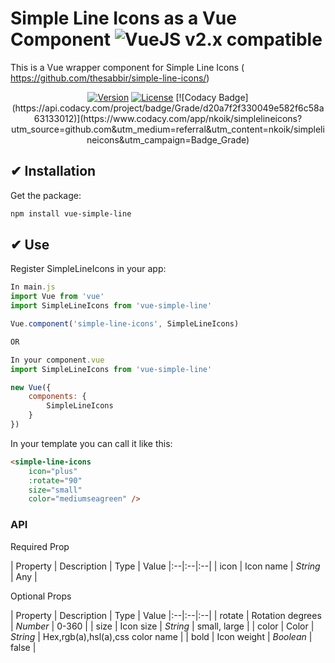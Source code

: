 # Simple Line Icons as a Vue Component ![VueJS v2.x compatible](https://img.shields.io/badge/vue%202.x-compatible-green.svg)

This is a Vue wrapper component for Simple Line Icons ( https://github.com/thesabbir/simple-line-icons/)
<p align="center">
<a href="https://www.npmjs.com/package/vue-simple-line"><img src="https://img.shields.io/badge/npm-1.0.5-blue.svg" alt="Version"></a>
  <a href="https://www.npmjs.com/package/vue-simple-line"><img src="https://img.shields.io/badge/license-MIT-green.svg" alt="License"></a>
    [![Codacy Badge](https://api.codacy.com/project/badge/Grade/d20a7f2f330049e582f6c58a63133012)](https://www.codacy.com/app/nkoik/simplelineicons?utm_source=github.com&amp;utm_medium=referral&amp;utm_content=nkoik/simplelineicons&amp;utm_campaign=Badge_Grade)
</p>

## ✔ Installation

Get the package:
```bash
npm install vue-simple-line
```

## ✔ Use

Register SimpleLineIcons in your app:
```js
In main.js
import Vue from 'vue'
import SimpleLineIcons from 'vue-simple-line'

Vue.component('simple-line-icons', SimpleLineIcons)

OR

In your component.vue
import SimpleLineIcons from 'vue-simple-line'

new Vue({
    components: {
        SimpleLineIcons
    }
})
```

In your template you can call it like this:

```html
<simple-line-icons
	icon="plus"
	:rotate="90"
	size="small"
	color="mediumseagreen" />

```
### API

Required Prop

| Property | Description | Type | Value
|:--|:--|:--|
| icon | Icon name | <i>String</i> | Any |

Optional Props

| Property | Description | Type | Value
|:--|:--|:--|
| rotate | Rotation degrees | <i>Number</i> | 0-360 |
| size | Icon size | <i>String</i> | small, large |
| color | Color | <i>String</i> | Hex,rgb(a),hsl(a),css color name |
| bold | Icon weight | <i>Boolean</i> | false |

